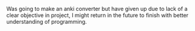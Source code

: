 Was going to make an anki converter but have given up due to lack of a clear objective in project, I might return in the future to finish with better understanding of programming. 
